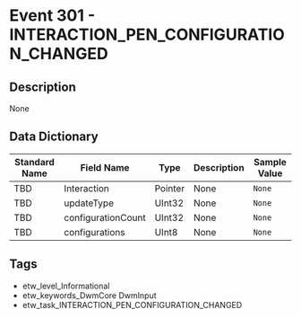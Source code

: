 # Event 301 - INTERACTION_PEN_CONFIGURATION_CHANGED

## Description
None

## Data Dictionary
|Standard Name|Field Name|Type|Description|Sample Value|
|---|---|---|---|---|
|TBD|Interaction|Pointer|None|`None`|
|TBD|updateType|UInt32|None|`None`|
|TBD|configurationCount|UInt32|None|`None`|
|TBD|configurations|UInt8|None|`None`|

## Tags
* etw_level_Informational
* etw_keywords_DwmCore DwmInput
* etw_task_INTERACTION_PEN_CONFIGURATION_CHANGED
